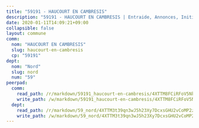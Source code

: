 ```yaml
---
title: "59191 - HAUCOURT EN CAMBRESIS"
description: "59191 - HAUCOURT EN CAMBRESIS | Entraide, Annonces, Initiatives"
date: 2020-01-11T14:09:21+09:00
collapsible: false
layout: commune
comm:
  nom: "HAUCOURT EN CAMBRESIS"
  slug: haucourt-en-cambresis
  cp: "59191"
dept:
  nom: "Nord"
  slug: nord
  num: "59"
peerpad:
  comm:
    read_path: /r/markdown/59191_haucourt-en-cambresis/4XTTM8FCiRFoV5NkcFm8hoc8uRg2ZnGXBcAmpxRNvy7yYARKr
    write_path: /w/markdown/59191_haucourt-en-cambresis/4XTTM8FCiRFoV5NkcFm8hoc8uRg2ZnGXBcAmpxRNvy7yYARKr-K3TgUt15d5qZpy1nRrgRthcfF1DMD3vFamsA6NUrm2x2TfDjgZ5H8xuVR9AfyRDFeTqo6aixF7FhVacRb4GwUFDXPiPcNbsEo4UhP2jRrFYnagmz2wbLpPvJWSuxrrtSNqKhapZz
  dept:
    read_path: /r/markdown/59_nord/4XTTM3t39qn3wJ5h23Xy7DcxsGHU2vCoMP2z3iS4TUn3TrtdJ
    write_path: /w/markdown/59_nord/4XTTM3t39qn3wJ5h23Xy7DcxsGHU2vCoMP2z3iS4TUn3TrtdJ-K3TgTuZGkuZqXfr6fpmH7pGsMT6ndvZQMyRDze5QBt7XScLWHoBi246kLoDKpTH2Yo4f3AFSSJqGc2ozvNww7qPLqsDjpvahxCbQ6F5znbfjp6kVgaDcTYc9LyhwSfYuCevnvZUQ
---
```


